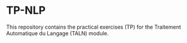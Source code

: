 # TP-NLP

This repository contains the practical exercises (TP) for the Traitement Automatique du Langage (TALN) module.
